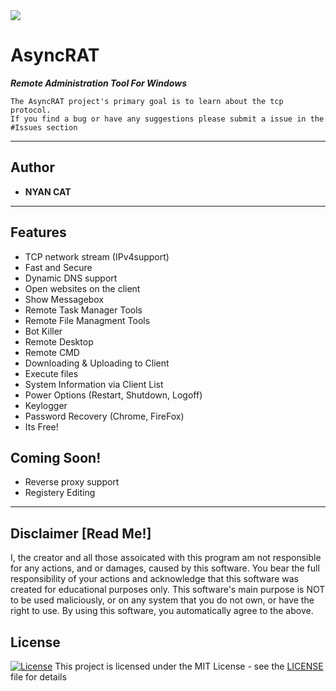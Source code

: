 <img src="https://i.imgur.com/KbomEco.png">


# AsyncRAT
	
***Remote Administration Tool For Windows***
 ```
The AsyncRAT project's primary goal is to learn about the tcp protocol.
If you find a bug or have any suggestions please submit a issue in the
#Issues section
 ```

---

## Author

* **NYAN CAT**  

---

## Features
* TCP network stream (IPv4support)
* Fast and Secure
* Dynamic DNS support
* Open websites on the client
* Show Messagebox
* Remote Task Manager Tools
* Remote File Managment Tools
* Bot Killer 
* Remote Desktop
* Remote CMD
* Downloading & Uploading to Client
* Execute files
* System Information via Client List
* Power Options (Restart, Shutdown, Logoff)
* Keylogger
* Password Recovery (Chrome, FireFox)
* Its Free!

## Coming Soon!
* Reverse proxy support
* Registery Editing
---

## Disclaimer [Read Me!]

I, the creator and all those assoicated with this program am not responsible for any actions, and or damages, caused by this software.
You bear the full responsibility of your actions and acknowledge that this software was created for educational purposes only.
This software's main purpose is NOT to be used maliciously, or on any system that you do not own, or have the right to use.
By using this software, you automatically agree to the above.

## License
[![License](http://img.shields.io/:license-mit-blue.svg?style=flat-square)](/LICENSE)
This project is licensed under the MIT License - see the [LICENSE](/LICENSE) file for details
